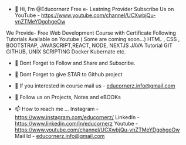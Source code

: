 - 👋 Hi, I’m @Educornerz
 Free e- Leatning Provider 
 Subscribe Us on YouTube - https://www.youtube.com/channel/UCXwbjQu-vnZTMeYDgohgeOw

 We Provide-
Free Web Development Course with Certificate
Following Tutorials Available on Youtube ( Some are coming soon...)
HTML , CSS , BOOTSTRAP, JAVASCRIPT,REACT, NODE, NEXTJS
JAVA Tutorial
GIT GITHUB, UNIX SCRIPTING
Docker Kubernate etc.
- 🌱 Dont Forget to Follow and Share and Subscribe.
- 🌱 Dont Forget to give STAR to Github project

- 👀 If you interested in course mail us - educornerz.info@gmail.com

- 💞️ Follow us on Projects, Notes and eBOOKs 

- 📫 How to reach me ...
  Instagram - https://www.instagram.com/educornerz/
  LinkedIn - https://www.linkedin.com/in/educornerz
  Youtube - https://www.youtube.com/channel/UCXwbjQu-vnZTMeYDgohgeOw
  Mail Id - educornerz.info@gmail.com

<!---
Educornerz/Educornerz is a ✨ special ✨ repository because its `README.md` (this file) appears on your GitHub profile.
You can click the Preview link to take a look at your changes.
--->
